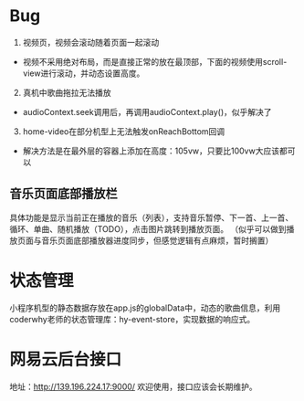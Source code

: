 # Bug
1. 视频页，视频会滚动随着页面一起滚动
  - 视频不采用绝对布局，而是直接正常的放在最顶部，下面的视频使用scroll-view进行滚动，并动态设置高度。
2. 真机中歌曲拖拉无法播放 
  - audioContext.seek调用后，再调用audioContext.play()，似乎解决了
3. home-video在部分机型上无法触发onReachBottom回调
  - 解决方法是在最外层的容器上添加在高度：105vw，只要比100vw大应该都可以

## 音乐页面底部播放栏
具体功能是显示当前正在播放的音乐（列表），支持音乐暂停、下一首、上一首、循环、单曲、随机播放（TODO），点击图片跳转到播放页面。
（似乎可以做到播放页面与音乐页面底部播放器进度同步，但感觉逻辑有点麻烦，暂时搁置）

# 状态管理
小程序机型的静态数据存放在app.js的globalData中，动态的歌曲信息，利用coderwhy老师的状态管理库：hy-event-store，实现数据的响应式。

# 网易云后台接口
地址：http://139.196.224.17:9000/
欢迎使用，接口应该会长期维护。
